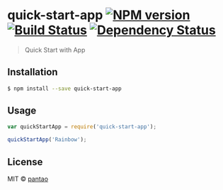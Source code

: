 # quick-start-app [![NPM version][npm-image]][npm-url] [![Build Status][travis-image]][travis-url] [![Dependency Status][daviddm-image]][daviddm-url]
> Quick Start with App

## Installation

```sh
$ npm install --save quick-start-app
```

## Usage

```js
var quickStartApp = require('quick-start-app');

quickStartApp('Rainbow');
```
## License

MIT © [pantao](https://pantao.parcmg.com)


[npm-image]: https://badge.fury.io/js/quick-start-app.svg
[npm-url]: https://npmjs.org/package/quick-start-app
[travis-image]: https://travis-ci.org/pantao/quick-start-app.svg?branch=master
[travis-url]: https://travis-ci.org/pantao/quick-start-app
[daviddm-image]: https://david-dm.org/pantao/quick-start-app.svg?theme=shields.io
[daviddm-url]: https://david-dm.org/pantao/quick-start-app
